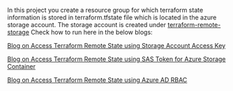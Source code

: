 In this project you create a resource group for which terraform state information is stored in terraform.tfstate file which is located in the azure storage account. The storage account is created under [terraform-remote-storage](https://github.com/madhubanti0007/terraform-code-samples/tree/master/terraform-remote-storage)
Check how to run here in the below blogs:

[Blog on Access Terraform Remote State using Storage Account Access Key](https://medium.com/@madhubanti0007/story-of-terraform-remote-state-today-let-us-access-it-with-azure-key-vault-ddbe71ddd17f)

[Blog on Access Terraform Remote State using SAS Token for Azure Storage Container](https://medium.com/@madhubanti0007/story-of-terraform-remote-state-today-let-us-access-it-with-azure-sas-token-for-storage-container-7caa6d867842)

[Blog on Access Terraform Remote State using Azure AD RBAC](https://medium.com/@madhubanti0007/story-of-terraform-remote-state-today-let-us-access-it-with-azure-ad-rbac-5ea7fed3cfc6)

